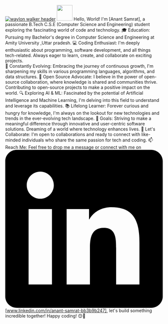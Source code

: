 [![waylon walker header](https://github.com/VARhimank/VARhimank/blob/main/header.gif)](https://www.linkedin.com/in/anant-samrat-bb3b9b247)
<img src="https://blog.joypixels.com/content/images/2019/06/waving_hand_sign_1024.gif" style="height:50px; width :50px"> Hello, World! I'm [Anant Samrat], a passionate B.Tech C.S.E (Computer Science and Engineering) student exploring the fascinating world of code and technology. 
🎓 Education: Pursuing my Bachelor's degree in Computer Science and Engineering at Amity University  ,Uttar pradesh. 
💻 Coding Enthusiast: I'm deeply enthusiastic about programming, software development, and all things tech-related. Always eager to learn, create, and collaborate on exciting projects.  
🚀 Constantly Evolving: Embracing the journey of continuous growth, I'm sharpening my skills in various programming languages, algorithms, and data structures. 
🌟 Open Source Advocate: I believe in the power of open-source collaboration, where knowledge is shared and communities thrive. Contributing to open-source projects to make a positive impact on the world. 
🔍 Exploring AI & ML: Fascinated by the potential of Artificial Intelligence and Machine Learning, I'm delving into this field to understand and leverage its capabilities. 
📚 Lifelong Learner: Forever curious and hungry for knowledge, I'm always on the lookout for new technologies and trends in the ever-evolving tech landscape. 
🎯 Goals: Striving to make a meaningful difference through innovative and user-centric software solutions. Dreaming of a world where technology enhances lives. 
🤝 Let's Collaborate: I'm open to collaborations and ready to connect with like-minded individuals who share the same passion for tech and coding. 
📫 Reach Me: Feel free to drop me a message or connect with me on <svg role="img" viewBox="0 0 24 24" xmlns="http://www.w3.org/2000/svg"><title>LinkedIn</title><path d="M20.447 20.452h-3.554v-5.569c0-1.328-.027-3.037-1.852-3.037-1.853 0-2.136 1.445-2.136 2.939v5.667H9.351V9h3.414v1.561h.046c.477-.9 1.637-1.85 3.37-1.85 3.601 0 4.267 2.37 4.267 5.455v6.286zM5.337 7.433c-1.144 0-2.063-.926-2.063-2.065 0-1.138.92-2.063 2.063-2.063 1.14 0 2.064.925 2.064 2.063 0 1.139-.925 2.065-2.064 2.065zm1.782 13.019H3.555V9h3.564v11.452zM22.225 0H1.771C.792 0 0 .774 0 1.729v20.542C0 23.227.792 24 1.771 24h20.451C23.2 24 24 23.227 24 22.271V1.729C24 .774 23.2 0 22.222 0h.003z"/></svg> [www.linkedin.com/in/anant-samrat-bb3b9b247], let's build something incredible together!  Happy coding! 😊🚀 
